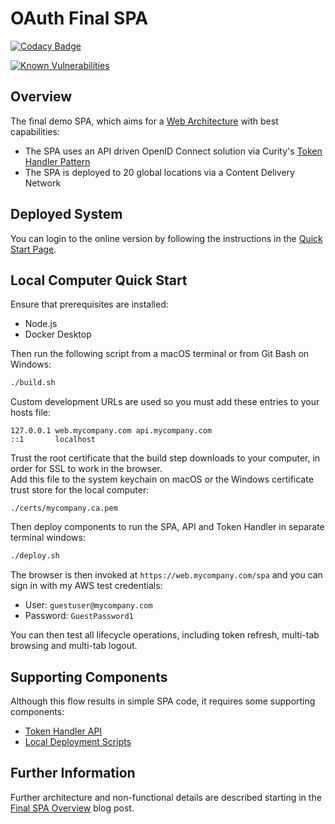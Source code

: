 # OAuth Final SPA

[![Codacy Badge](https://app.codacy.com/project/badge/Grade/f2c5ede8739440599096fc25010ab6f6)](https://www.codacy.com/gh/gary-archer/oauth.websample.final/dashboard?utm_source=github.com&amp;utm_medium=referral&amp;utm_content=gary-archer/oauth.websample.final&amp;utm_campaign=Badge_Grade)
 
[![Known Vulnerabilities](https://snyk.io/test/github/gary-archer/oauth.websample.final/badge.svg?targetFile=spa/package.json)](https://snyk.io/test/github/gary-archer/oauth.websample.final?targetFile=spa/package.json)

## Overview

The final demo SPA, which aims for a [Web Architecture](https://authguidance.com/2017/09/08/goal-1-spas/) with best capabilities:

- The SPA uses an API driven OpenID Connect solution via Curity's [Token Handler Pattern](https://github.com/curityio/web-oauth-via-bff)
- The SPA is deployed to 20 global locations via a Content Delivery Network

## Deployed System

You can login to the online version by following the instructions in the [Quick Start Page](https://authguidance.com/home/code-samples-quickstart/).

## Local Computer Quick Start

Ensure that prerequisites are installed:

- Node.js
- Docker Desktop

Then run the following script from a macOS terminal or from Git Bash on Windows:

```bash
./build.sh
```

Custom development URLs are used so you must add these entries to your hosts file:

```
127.0.0.1 web.mycompany.com api.mycompany.com
::1       localhost
```

Trust the root certificate that the build step downloads to your computer, in order for SSL to work in the browser.\
Add this file to the system keychain on macOS or the Windows certificate trust store for the local computer:

```
./certs/mycompany.ca.pem
```

Then deploy components to run the SPA, API and Token Handler in separate terminal windows:

```bash
./deploy.sh
```

The browser is then invoked at `https://web.mycompany.com/spa` and you can sign in with my AWS test credentials:

- User: `guestuser@mycompany.com`
- Password: `GuestPassword1`

You can then test all lifecycle operations, including token refresh, multi-tab browsing and multi-tab logout.

## Supporting Components

Although this flow results in simple SPA code, it requires some supporting components:

- [Token Handler API](https://github.com/gary-archer/oauth.tokenhandlerapi)
- [Local Deployment Scripts](https://github.com/gary-archer/oauth.localtokenhandler.deployment)

## Further Information

Further architecture and non-functional details are described starting in the [Final SPA Overview](https://authguidance.com/2019/04/07/local-ui-setup) blog post.
